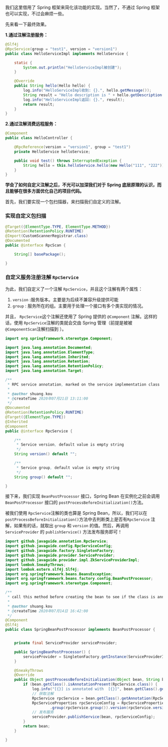 我们这里借用了 Spring 框架来简化该功能的实现。当然了，不通过 Spring 框架也可以实现，不过会麻烦一些。

先来看一下最终效果。

**1.通过注解注册服务：**

```java
@Slf4j
@RpcService(group = "test1", version = "version1")
public class HelloServiceImpl implements HelloService {

    static {
        System.out.println("HelloServiceImpl被创建");
    }

    @Override
    public String hello(Hello hello) {
        log.info("HelloServiceImpl收到: {}.", hello.getMessage());
        String result = "Hello description is " + hello.getDescription();
        log.info("HelloServiceImpl返回: {}.", result);
        return result;
    }
}

```

**2.通过注解消费远程服务：**

```java
@Component
public class HelloController {

    @RpcReference(version = "version1", group = "test1")
    private HelloService helloService;

    public void test() throws InterruptedException {
        String hello = this.helloService.hello(new Hello("111", "222"));
    }
}
```

**学会了如何自定义注解之后，不光可以加深我们对于 Spring 底层原理的认识，而且能够在很多方面优化自己的项目代码。**

首先，我们要实现一个包扫描器，来扫描我们自定义的注解。

### 实现自定义包扫描

```java
@Target({ElementType.TYPE, ElementType.METHOD})
@Retention(RetentionPolicy.RUNTIME)
@Import(CustomScannerRegistrar.class)
@Documented
public @interface RpcScan {

    String[] basePackage();

}

```



### 自定义服务注册注解 `RpcService`

为此，我们自定义了一个注解 `RpcService`，并且这个注解有两个属性：

1. `version` :服务版本。主要是为后续不兼容升级提供可能
2. `group` : 服务所在的组。主要用于处理一个接口有多个类实现的情况。

并且， `RpcService`这个注解还使用了 Spring 提供的 `@Component` 注解。这样的话，使用 `RpcService`注解的类就会交由 Spring 管理（前提是被被`@ComponentScan`注解扫描到 ）。

```java
import org.springframework.stereotype.Component;

import java.lang.annotation.Documented;
import java.lang.annotation.ElementType;
import java.lang.annotation.Inherited;
import java.lang.annotation.Retention;
import java.lang.annotation.RetentionPolicy;
import java.lang.annotation.Target;

/**
 * RPC service annotation, marked on the service implementation class
 *
 * @author shuang.kou
 * @createTime 2020年07月21日 13:11:00
 */
@Documented
@Retention(RetentionPolicy.RUNTIME)
@Target({ElementType.TYPE})
@Inherited
@Component
public @interface RpcService {

    /**
     * Service version, default value is empty string
     */
    String version() default "";

    /**
     * Service group, default value is empty string
     */
    String group() default "";

}
```

接下来，我们实现 `BeanPostProcessor` 接口，Spring Bean 在实例化之前会调用 `BeanPostProcessor` 接口的 `postProcessBeforeInitialization()`方法。

被我们使用 `RpcService`注解的类也算是 Spring Bean，所以，我们可以在`postProcessBeforeInitialization()`方法中去判断类上是否有`RpcService` 注解，如果有的话，就取出 `group` 和 `version` 的值。然后，再调用 `ServiceProvider` 的 `publishService()` 方法发布服务即可！

```java
import github.javaguide.annotation.RpcService;
import github.javaguide.config.RpcServiceConfig;
import github.javaguide.factory.SingletonFactory;
import github.javaguide.provider.ServiceProvider;
import github.javaguide.provider.impl.ZkServiceProviderImpl;
import lombok.SneakyThrows;
import lombok.extern.slf4j.Slf4j;
import org.springframework.beans.BeansException;
import org.springframework.beans.factory.config.BeanPostProcessor;
import org.springframework.stereotype.Component;

/**
 * call this method before creating the bean to see if the class is annotated
 *
 * @author shuang.kou
 * @createTime 2020年07月14日 16:42:00
 */
@Component
@Slf4j
public class SpringBeanPostProcessor implements BeanPostProcessor {


    private final ServiceProvider serviceProvider;

    public SpringBeanPostProcessor() {
        serviceProvider = SingletonFactory.getInstance(ServiceProviderImpl.class);
    }

    @SneakyThrows
    @Override
    public Object postProcessBeforeInitialization(Object bean, String beanName) throws BeansException {
        if (bean.getClass().isAnnotationPresent(RpcService.class)) {
            log.info("[{}] is annotated with  [{}]", bean.getClass().getName(), RpcService.class.getCanonicalName());
            // 获取注解
            RpcService rpcService = bean.getClass().getAnnotation(RpcService.class);
            RpcServiceProperties rpcServiceConfig = RpcServiceProperties.builder()
                    .group(rpcService.group()).version(rpcService.version()).build();
            // 发布服务
            serviceProvider.publishService(bean, rpcServiceConfig);
        }
        return bean;
    }

}

```

